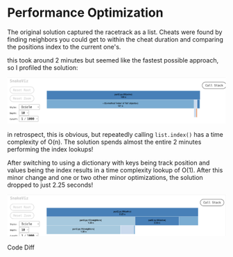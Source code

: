 # Performance Optimization

The original solution captured the racetrack as a list.
Cheats were found by finding neighbors you could get to within the cheat duration and comparing the positions index to the current one's.

this took around 2 minutes but seemed like the fastest possible approach, so I profiled the solution:

![alt text](<snakeviz_index.png>)

in retrospect, this is obvious, but repeatedly calling `list.index()` has a time complexity of O(n).
The solution spends almost the entire 2 minutes performing the index lookups!

After switching to using a dictionary with keys being track position and values being the index results in a time complexity lookup of O(1). After this minor change and one or two other minor optimizations, the solution dropped to just 2.25 seconds!

![alt text](<snakeviz_dict.png>)

Code Diff